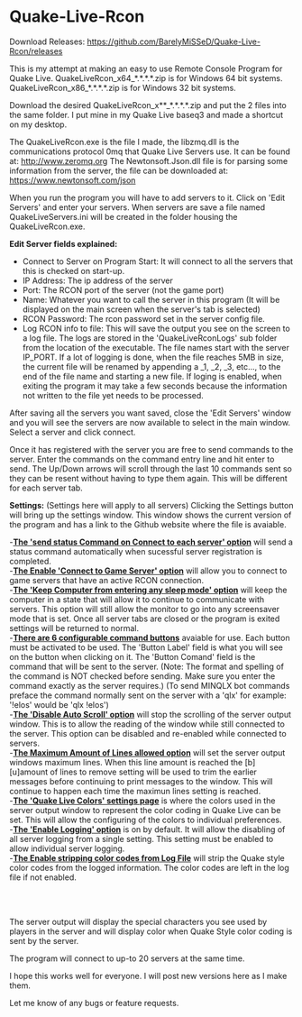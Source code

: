 # Quake-Live-Rcon

Download Releases: https://github.com/BarelyMiSSeD/Quake-Live-Rcon/releases

This is my attempt at making an easy to use Remote Console Program for Quake Live.
QuakeLiveRcon_x64_\*.\*.\*.\*.zip is for Windows 64 bit systems.
QuakeLiveRcon_x86_\*.\*.\*.\*.zip is for Windows 32 bit systems.


Download the desired QuakeLiveRcon_x\*\*_\*.\*.\*.\*.zip and put the 2 files into the same folder.
I put mine in my Quake Live baseq3 and made a shortcut on my desktop.

The QuakeLiveRcon.exe is the file I made, the libzmq.dll is the communications protocol 0mq
that Quake Live Servers use. It can be found at: http://www.zeromq.org
The Newtonsoft.Json.dll file is for parsing some information from the server, the file can be downloaded at: https://www.newtonsoft.com/json

When you run the program you will have to add servers to it. Click on 'Edit Servers'
and enter your servers. When servers are save a file named QuakeLiveServers.ini will be 
created in the folder housing the QuakeLiveRcon.exe.

<b>Edit Server fields explained:</b>
- Connect to Server on Program Start: It will connect to all the servers that this is checked on start-up.
- IP Address: The ip address of the server
- Port: The RCON port of the server (not the game port)
- Name: Whatever you want to call the server in this program (It will be displayed on the main screen when the server's tab is selected)
- RCON Password: The rcon password set in the server config file.
- Log RCON info to file: This will save the output you see on the screen to a log file. The logs are stored in the 'QuakeLiveRconLogs'
sub folder from the location of the executable. The file names start with the server IP_PORT. If a lot of logging is done, when the file reaches 5MB in size, the current file will be renamed by appending a _1, _2, _3, etc..., to the end of the file name and starting a new file. If loging is enabled, when exiting the program it may take a few seconds because the information not written to the file yet needs to be processed.

After saving all the servers you want saved, close the 'Edit Servers' window and you will see the servers
are now available to select in the main window. Select a server and click connect.

Once it has registered with the server you are free to send commands to the server.
Enter the commands on the command entry line and hit enter to send.
The Up/Down arrows will scroll through the last 10 commands sent so they can be resent without having to type them again.
This will be different for each server tab.

<b>Settings:</b> (Settings here will apply to all servers)
Clicking the Settings button will bring up the settings window. This window shows the current version of the program and has a link to the Github website where the file is avaiable.<br>

-<b><u>The 'send status Command on Connect to each server' option</u></b> will send a status command automatically when sucessful server registration is completed.<br>
-<b><u>The Enable 'Connect to Game Server' option</u></b> will allow you to connect to game servers that have an active RCON connection.<br>
-<b><u>The 'Keep Computer from entering any sleep mode' option</u></b> will keep the computer in a state that will allow it to continue to communicate with servers. This option will still allow the monitor to go into any screensaver mode that is set. Once all server tabs are closed or the program is exited settings will be returned to normal.<br>
-<b><u>There are 6 configurable command buttons</u></b> avaiable for use. Each button must be activated to be used. The 'Button Label' field is what you will see on the button when clicking on it. The 'Button Comand' field is the command that will be sent to the server. (Note: The format and spelling of the command is NOT checked before sending. Make sure you enter the command exactly as the server requires.) (To send MINQLX bot commands preface the command normally sent on the server with a 'qlx' for example: '!elos' would be 'qlx !elos')<br>
-<b><u>The 'Disable Auto Scroll' option</u></b> will stop the scrolling of the server output window. This is to allow the reading of the window while still connected to the server. This option can be disabled and re-enabled while connected to servers.<br>
-<b><u>The Maximum Amount of Lines allowed option</u></b> will set the server output windows maximum lines. When this line amount is reached the [b][u]amount of lines to remove</u></b> setting will be used to trim the earlier messages before continuing to print messages to the window. This will continue to happen each time the maximun lines setting is reached.<br>
-<b><u>The 'Quake Live Colors' settings page</u></b> is where the colors used in the server output window to represent the color coding in Quake Live can be set. This will allow the configuring of the colors to individual preferences.<br>
-<b><u>The 'Enable Logging' option</u></b> is on by default. It will allow the disabling of all server logging from a single setting. This setting must be enabled to allow individual server logging.<br>
-<b><u>The Enable stripping color codes from Log File</u></b> will strip the Quake style color codes from the logged information. The color codes are left in the log file if not enabled. <br>

<br><br>

The server output will display the special characters you see used by players in the server and will display color when Quake Style color coding is sent by the server.

The program will connect to up-to 20 servers at the same time.

I hope this works well for everyone. I will post new versions here as I make them.

Let me know of any bugs or feature requests.
